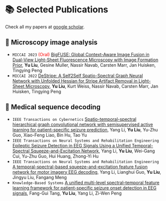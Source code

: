
# 📚 Selected Publications

Check all my papers at [google scholar]([https://rayeren.github.io](https://scholar.google.com/citations?user=7j2-eIIAAAAJ&hl=en)).

## 🔬 Microscopy image analysis
- ``MICCAI 2023`` <span style="color:red">(Oral)</span> [BigFUSE: Global Context-Aware Image Fusion in Dual-View Light-Sheet Fluorescence Microscopy with Image Formation Prior](https://arxiv.org/abs/2309.01865), **Yu Liu**, Gesine Muller, Nassir Navab, Carsten Marr, Jan Huisken, Tingying Peng
- ``MICCAI 2022`` [DeStripe: A Self2Self Spatio-Spectral Graph Neural Network with Unfolded Hessian for Stripe Artifact Removal in Light-Sheet Microscopy](https://arxiv.org/abs/2206.13419), **Yu Liu**, Kurt Weiss, Nassir Navab, Carsten Marr, Jan Huisken, Tingying Peng


## 🐽 Medical sequence decoding
- ``IEEE Transactions on Cybernetics`` [Spatio-temporal-spectral hierarchical graph convolutional network with semisupervised active learning for patient-specific seizure prediction](https://ieeexplore.ieee.org/abstract/document/9440862), Yang Li, **Yu Liu**, Yu-Zhu Guo, Xiao-Feng Liao, Bin Hu, Tao Yu
- ``IEEE Transactions on Neural Systems and Rehabilitation Engineering`` [Epileptic Seizure Detection in EEG Signals Using a Unified Temporal-Spectral Squeeze-and-Excitation Network](https://ieeexplore.ieee.org/abstract/document/8995501), Yang Li, **Yu Liu**, Wei-Gang Cui, Yu-Zhu Guo, Hui Huang, Zhong-Yi Hu
- ``IEEE Transactions on Neural Systems and Rehabilitation Engineering`` [A temporal-spectral-based squeeze-and-excitation feature fusion network for motor imagery EEG decoding](https://ieeexplore.ieee.org/abstract/document/8995501), Yang Li, Lianghui Guo, **Yu Liu**, Jingyu Liu, Fangang Meng
- ``Knowledge-Based Systems`` [A unified multi-level spectral–temporal feature learning framework for patient-specific seizure onset detection in EEG signals](https://www.sciencedirect.com/science/article/abs/pii/S0950705120303981), Fang-Gui Tang, **Yu Liu**, Yang Li, Zi-Wen Peng
